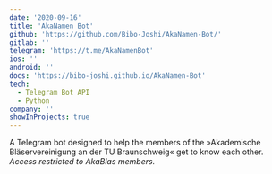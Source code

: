 ```yaml
---
date: '2020-09-16'
title: 'AkaNamen Bot'
github: 'https://github.com/Bibo-Joshi/AkaNamen-Bot/'
gitlab: ''
telegram: 'https://t.me/AkaNamenBot'
ios: ''
android: ''
docs: 'https://bibo-joshi.github.io/AkaNamen-Bot'
tech:
  - Telegram Bot API
  - Python
company: ''
showInProjects: true
---
```


A Telegram bot designed to help the members of the »Akademische Bläservereinigung an der TU Braunschweig« get to know each other. _Access restricted to AkaBlas members._
